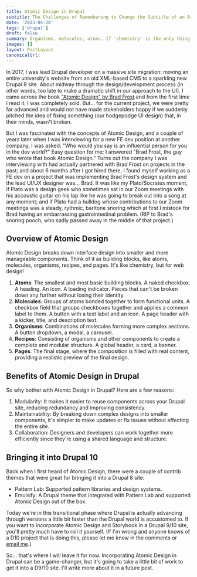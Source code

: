 ```yaml
---
title: Atomic Design in Drupal
subtitle: The Challenges of Remembering to Change the Subtitle of an Article When Using a Previous Article as a Template
date: '2023-04-20'
tags: ['drupal']
draft: false
summary: Organisms, molecules, atoms. If 'chemistry' is the only thing you're thinking about when you hear those terms, perhaps you've never heard of Atomic Design, an approach to systematic component design introduced by Brad Frost in 2015. Atomic Design is a living methodology; it is still alive and evolving 8 years later. How does it fit into a Drupal 10 project?
images: []
layout: PostLayout
canonicalUrl:
---
```


In 2017, I was lead Drupal developer on a massive site migration: moving an entire university's website from an old XML-based CMS to a sparkling new Drupal 8 site. About midway through the design/development process (in other words, too late to make a dramatic shift in our approach to the UI), I came across the book ["Atomic Design" by Brad Frost](https://atomicdesign.bradfrost.com/) and from the first time I read it, I was completely sold. But... for the current project, we were pretty far advanced and would not have made stakeholders happy if we suddenly pitched the idea of fixing something (our hodgepodge UI design) that, in their minds, wasn't broken.

But I was fascinated with the concepts of Atomic Design, and a couple of years later when I was interviewing for a new FE dev position at another company, I was asked: "Who would you say is an influential person for you in the dev world?" Easy question for me; I answered "Brad Frost, the guy who wrote that book Atomic Design." Turns out the company I was interviewing with had actually partnered with Brad Frost on projects in the past; and about 6 months after I got hired there, I found myself working as a FE dev on a project that was implementing Brad Frost's design system and the lead UI/UX designer was... Brad. It was like my Plato/Socrates moment, if Plato was a design geek who sometimes sat in our Zoom meetings with his accoustic guitar on his lap like he was going to break out into a song at any moment; and if Plato had a bulldog whose contributions to our Zoom meetings was a steady, rythmic, baritone snoring which at first I mistook for Brad having an embarrassing gastrointestinal problem. (RIP to Brad's snoring pooch, who sadly passed away in the middle of that project.)

## Overview of Atomic Design

Atomic Design breaks down interface design into smaller and more manageable components. Think of it as building blocks, like atoms, molecules, organisms, recipes, and pages. It's like chemistry, but for web design!

1. **Atoms**: The smallest and most basic building blocks. A naked checkbox. A heading. An icon. A loading indicator. Pieces that can't be broken down any further without losing their identity.
2. **Molecules**: Groups of atoms bonded together to form functional units. A checkbox field that groups checkboxes together and applies a common label to them. A button with a text label and an icon. A page header with a kicker, title, and description text.
3. **Organisms**: Combinations of molecules forming more complex sections. A button dropdown, a modal, a carousel.
4. **Recipes**: Consisting of organisms and other components to create a complete and modular structure. A global header, a card, a banner.
5. **Pages**: The final stage, where the composition is filled with real content, providing a realistic preview of the final design.

## Benefits of Atomic Design in Drupal

So why bother with Atomic Design in Drupal? Here are a few reasons:

1. Modularity: It makes it easier to reuse components across your Drupal site, reducing redundancy and improving consistency.
2. Maintainability: By breaking down complex designs into smaller components, it's simpler to make updates or fix issues without affecting the entire site.
3. Collaboration: Designers and developers can work together more efficiently since they're using a shared language and structure.

## Bringing it into Drupal 10

Back when I first heard of Atomic Design, there were a couple of contrib themes that were great for bringing it into a Drupal 8 site:

- Pattern Lab: Supported pattern libraries and design systems.
- Emulsify: A Drupal theme that integrated with Pattern Lab and supported Atomic Design out of the box.

Today we're in this transitional phase where Drupal is actually advancing through versions a little bit faster than the Drupal world is accustomed to. If you want to incorporate Atomic Design and Storybook in a Drupal 9/10 site, you'll pretty much have to roll it yourself. (If I'm wrong and anyone knows of a D10 project that is doing this, please let me know in the comments or [email me](mailto:csnizik@tulane.edu?subject=Atomic%20Design%20Article%20on%20snizik.com).)

So... that's where I will leave it for now. Incorporating Atomic Design in Drupal can be a game-changer, but it's going to take a little bit of work to get it into a D9/10 site. I'll write more about it in a future post.
